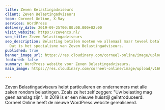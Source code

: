 ```yaml
---
title: Zeven Belastingadviseurs
client: Zeven Belastingadviseurs
team: Corneel Online, X-Ray
services: WordPress
delivery_date: 2019-09-25T00:00:00.000+02:00
visit_website: https://zevencs.nl/
seo_title: Zeven Belastingadviseurs
seo_description: Belasting betalen moeten we allemaal maar teveel betalen wil niemand.
  Dat is het specialisme van Zeven Belastingadviseurs.
published: true
banner_image_url: https://res.cloudinary.com/corneel-online/image/upload/v1602856411/corneel/zeven_xhthzu.jpg
featured: false
summary: WordPress website voor Zeven Belastingadviseurs.
main_image: https://res.cloudinary.com/corneel-online/image/upload/v1602856411/corneel/zeven_xhthzu.jpg

---
```

Zeven Belastingadviseurs helpt particulieren en ondernemers met alle zaken rondom belastingen. Zoals ze het zelf zeggen: "Uw belasting mag geen aanslag zijn". In 2019 is er een nieuwe huisstijl geïntroduceerd. Corneel Online heeft de nieuwe WordPress website gerealiseerd.